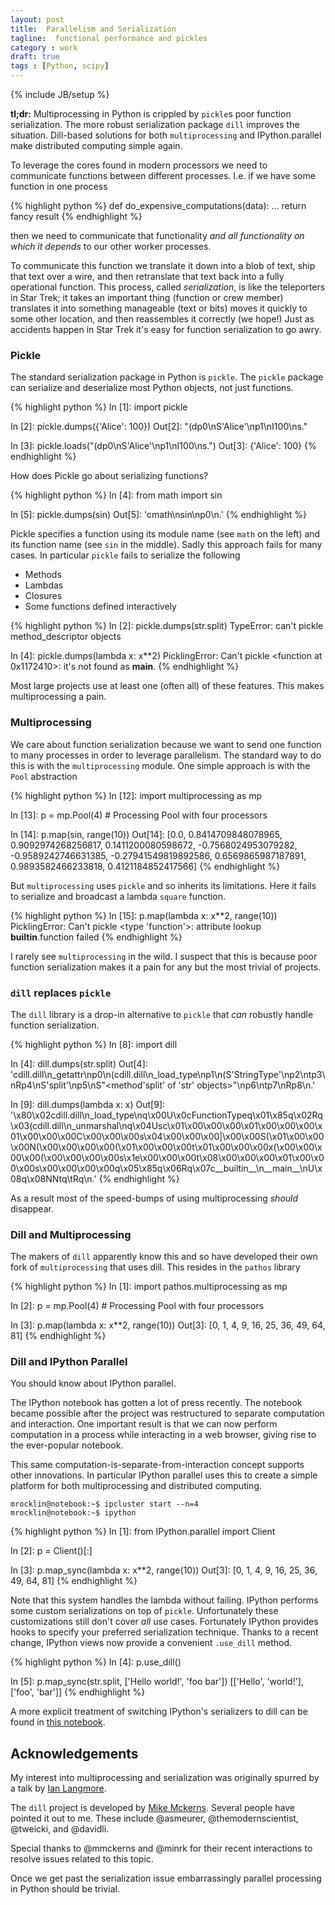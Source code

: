 ```yaml
---
layout: post
title:  Parallelism and Serialization
tagline:  functional performance and pickles
category : work
draft: true
tags : [Python, scipy]
---
```

{% include JB/setup %}

**tl;dr:** Multiprocessing in Python is crippled by `pickle`s poor function
serialization.  The more robust serialization package `dill` improves the
situation.  Dill-based solutions for both `multiprocessing` and
IPython.parallel make distributed computing simple again.

To leverage the cores found in modern processors we need to communicate
functions between different processes.  I.e. if we have some function in one
process

{% highlight python %}
def do_expensive_computations(data):
    ...
    return fancy result
{% endhighlight %}

then we need to communicate that functionality *and all functionality on which
it depends* to our other worker processes.

To communicate this function we translate it down into a blob of text, ship
that text over a wire, and then retranslate that text back into a fully
operational function.  This process, called *serialization*, is like
the teleporters in Star Trek; it takes an important thing (function or crew
member) translates it into something manageable (text or bits) moves it quickly
to some other location, and then reassembles it correctly (we hope!)  Just as
accidents happen in Star Trek it's easy for function serialization to go awry.


### Pickle

The standard serialization package in Python is `pickle`.  The `pickle` package
can serialize and deserialize most Python objects, not just functions.

{% highlight python %}
In [1]: import pickle

In [2]: pickle.dumps({'Alice': 100})
Out[2]: "(dp0\nS'Alice'\np1\nI100\ns."

In [3]: pickle.loads("(dp0\nS'Alice'\np1\nI100\ns.")
Out[3]: {'Alice': 100}
{% endhighlight %}

How does Pickle go about serializing functions?

{% highlight python %}
In [4]: from math import sin

In [5]: pickle.dumps(sin)
Out[5]: 'cmath\nsin\np0\n.'
{% endhighlight %}

Pickle specifies a function using its module name (see `math` on the left) and
its function name (see `sin` in the middle).  Sadly this approach fails for
many cases.  In particular `pickle` fails to serialize the following

*   Methods
*   Lambdas
*   Closures
*   Some functions defined interactively

{% highlight python %}
In [2]: pickle.dumps(str.split)
TypeError: can't pickle method_descriptor objects

In [4]: pickle.dumps(lambda x: x**2)
PicklingError: Can't pickle <function <lambda> at 0x1172410>: it's not found as
__main__.<lambda>
{% endhighlight %}

Most large projects use at least one (often all) of these features.  This makes
multiprocessing a pain.


### Multiprocessing

We care about function serialization because we want to send one function to
many processes in order to leverage parallelism.  The standard way to do this
is with the `multiprocessing` module.  One simple approach is with the `Pool`
abstraction

{% highlight python %}
In [12]: import multiprocessing as mp

In [13]: p = mp.Pool(4)  # Processing Pool with four processors

In [14]: p.map(sin, range(10))
Out[14]:
[0.0,
 0.8414709848078965,
 0.9092974268256817,
 0.1411200080598672,
-0.7568024953079282,
-0.9589242746631385,
-0.27941549819892586,
 0.6569865987187891,
 0.9893582466233818,
 0.4121184852417566]
{% endhighlight %}

But `multiprocessing` uses `pickle` and so inherits its limitations.  Here it
fails to serialize and broadcast a lambda `square` function.

{% highlight python %}
In [15]: p.map(lambda x: x**2, range(10))
PicklingError: Can't pickle <type 'function'>: attribute lookup
__builtin__.function failed
{% endhighlight %}

I rarely see `multiprocessing` in the wild.  I suspect that this is because
poor function serialization makes it a pain for any but the most trivial
of projects.


### `dill` replaces `pickle`

The `dill` library is a drop-in alternative to `pickle` that *can* robustly
handle function serialization.

{% highlight python %}
In [8]: import dill

In [4]: dill.dumps(str.split)
Out[4]:
'cdill.dill\n_getattr\np0\n(cdill.dill\n_load_type\np1\n(S\'StringType\'\np2\ntp3\nRp4\nS\'split\'\np5\nS"<method\'split\' of \'str\' objects>"\np6\ntp7\nRp8\n.'

In [9]: dill.dumps(lambda x: x)
Out[9]:
'\x80\x02cdill.dill\n_load_type\nq\x00U\x0cFunctionTypeq\x01\x85q\x02Rq\x03(cdill.dill\n_unmarshal\nq\x04Usc\x01\x00\x00\x00\x01\x00\x00\x00\x01\x00\x00\x00C\x00\x00\x00s\x04\x00\x00\x00|\x00\x00S(\x01\x00\x00\x00N(\x00\x00\x00\x00(\x01\x00\x00\x00t\x01\x00\x00\x00x(\x00\x00\x00\x00(\x00\x00\x00\x00s\x1e\x00\x00\x00<ipython-input-9-70b342a16b4d>t\x08\x00\x00\x00<lambda>\x01\x00\x00\x00s\x00\x00\x00\x00q\x05\x85q\x06Rq\x07c__builtin__\n__main__\nU\x08<lambda>q\x08NNtq\tRq\n.'
{% endhighlight %}

As a result most of the speed-bumps of using multiprocessing *should*
disappear.


### Dill and Multiprocessing

The makers of `dill` apparently know this and so have developed their own fork
of `multiprocessing` that uses dill.  This resides in the `pathos` library

{% highlight python %}
In [1]: import pathos.multiprocessing as mp

In [2]: p = mp.Pool(4)  # Processing Pool with four processors

In [3]: p.map(lambda x: x**2, range(10))
Out[3]: [0, 1, 4, 9, 16, 25, 36, 49, 64, 81]
{% endhighlight %}


### Dill and IPython Parallel

You should know about IPython parallel.

The IPython notebook has gotten a lot of press recently.  The notebook became
possible after the project was restructured to separate computation and
interaction.  One important result is that we can now perform computation in a
process while interacting in a web browser, giving rise to the ever-popular notebook.

This same computation-is-separate-from-interaction concept supports other
innovations.  In particular IPython parallel uses this to create a simple
platform for both multiprocessing and distributed computing.

    mrocklin@notebook:~$ ipcluster start --n=4
    mrocklin@notebook:~$ ipython

{% highlight python %}
In [1]: from IPython.parallel import Client

In [2]: p = Client()[:]

In [3]: p.map_sync(lambda x: x**2, range(10))
Out[3]: [0, 1, 4, 9, 16, 25, 36, 49, 64, 81]
{% endhighlight %}

Note that this system handles the lambda without failing.  IPython performs
some custom serializations on top of `pickle`.  Unfortunately these
customizations still don't cover *all* use cases.  Fortunately IPython provides
hooks to specify your preferred serialization technique.  Thanks to a recent
change, IPython views now provide a convenient `.use_dill` method.

{% highlight python %}
In [4]: p.use_dill()

In [5]: p.map_sync(str.split, ['Hello world!', 'foo bar'])
[['Hello', 'world!'], ['foo', 'bar']]
{% endhighlight %}

A more explicit treatment of switching IPython's serializers to dill can be
found in [this notebook](http://nbviewer.ipython.org/5241793).


Acknowledgements
----------------

My interest into multiprocessing and serialization was originally spurred by a
talk by [Ian Langmore](http://ianlangmore.com/about).

The `dill` project is developed by [Mike
Mckerns](http://www.cacr.caltech.edu/~mmckerns/my).  Several people have
pointed it out to me.  These include @asmeurer, @themodernscientist, @tweicki,
and @davidli.

Special thanks to @mmckerns and @minrk for their recent interactions to resolve
issues related to this topic.

Once we get past the serialization issue embarrassingly parallel processing in
Python should be trivial.
